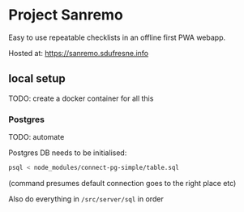 # Project Sanremo

Easy to use repeatable checklists in an offline first PWA webapp.

Hosted at: https://sanremo.sdufresne.info

## local setup

TODO: create a docker container for all this


### Postgres

TODO: automate

Postgres DB needs to be initialised:

```sh
psql < node_modules/connect-pg-simple/table.sql
```

(command presumes default connection goes to the right place etc)

Also do everything in `/src/server/sql` in order
